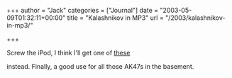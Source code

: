 +++
author = "Jack"
categories = ["Journal"]
date = "2003-05-09T01:32:11+00:00"
title = "Kalashnikov in MP3"
url = "/2003/kalashnikov-in-mp3/"

+++

Screw the iPod, I think I'll get one of [these][1]
  

  
instead. Finally, a good use for all those AK47s in the basement.

 [1]: //www.audiobooksforfree.com/kalashnikov/Ak-mp3.asp"